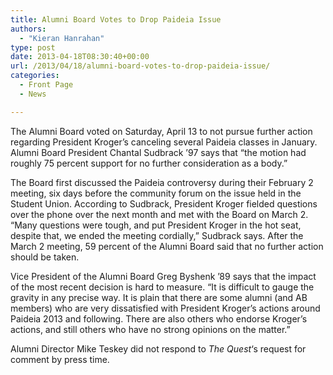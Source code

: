 ```yaml
---
title: Alumni Board Votes to Drop Paideia Issue
authors: 
  - "Kieran Hanrahan"
type: post
date: 2013-04-18T08:30:40+00:00
url: /2013/04/18/alumni-board-votes-to-drop-paideia-issue/
categories:
  - Front Page
  - News

---
```

The Alumni Board voted on Saturday, April 13 to not pursue further action regarding President Kroger’s canceling several Paideia classes in January. Alumni Board President Chantal Sudbrack ’97 says that “the motion had roughly 75 percent support for no further consideration as a body.”

The Board first discussed the Paideia controversy during their February 2 meeting, six days before the community forum on the issue held in the Student Union. According to Sudbrack, President Kroger fielded questions over the phone over the next month and met with the Board on March 2. “Many questions were tough, and put President Kroger in the hot seat, despite that, we ended the meeting cordially,” Sudbrack says. After the March 2 meeting, 59 percent of the Alumni Board said that no further action should be taken.

Vice President of the Alumni Board Greg Byshenk ’89 says that the impact of the most recent decision is hard to measure. “It is difficult to gauge the gravity in any precise way. It is plain that there are some alumni (and AB members) who are very dissatisfied with President Kroger&#8217;s actions around Paideia 2013 and following. There are also others who endorse Kroger&#8217;s actions, and still others who have no strong opinions on the matter.”

Alumni Director Mike Teskey did not respond to _The Quest_&#8216;s request for comment by press time.